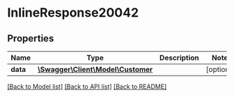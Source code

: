 # InlineResponse20042

## Properties
Name | Type | Description | Notes
------------ | ------------- | ------------- | -------------
**data** | [**\Swagger\Client\Model\Customer**](Customer.md) |  | [optional] 

[[Back to Model list]](../../README.md#documentation-for-models) [[Back to API list]](../../README.md#documentation-for-api-endpoints) [[Back to README]](../../README.md)


